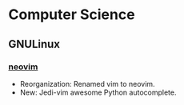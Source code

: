 # Computer Science

## GNULinux

### [neovim](neovim.md)

* Reorganization: Renamed vim to neovim.
* New: Jedi-vim awesome Python autocomplete.
